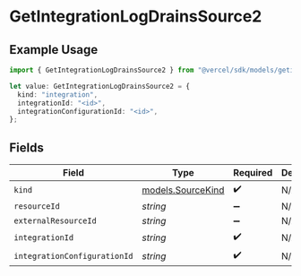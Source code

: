 # GetIntegrationLogDrainsSource2

## Example Usage

```typescript
import { GetIntegrationLogDrainsSource2 } from "@vercel/sdk/models/getintegrationlogdrainsop.js";

let value: GetIntegrationLogDrainsSource2 = {
  kind: "integration",
  integrationId: "<id>",
  integrationConfigurationId: "<id>",
};
```

## Fields

| Field                                        | Type                                         | Required                                     | Description                                  |
| -------------------------------------------- | -------------------------------------------- | -------------------------------------------- | -------------------------------------------- |
| `kind`                                       | [models.SourceKind](../models/sourcekind.md) | :heavy_check_mark:                           | N/A                                          |
| `resourceId`                                 | *string*                                     | :heavy_minus_sign:                           | N/A                                          |
| `externalResourceId`                         | *string*                                     | :heavy_minus_sign:                           | N/A                                          |
| `integrationId`                              | *string*                                     | :heavy_check_mark:                           | N/A                                          |
| `integrationConfigurationId`                 | *string*                                     | :heavy_check_mark:                           | N/A                                          |
